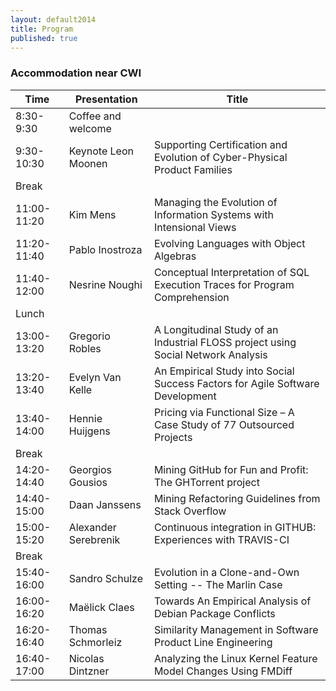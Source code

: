 ```yaml
---
layout: default2014
title: Program
published: true
---
```


### Accommodation near CWI

| Time        | Presentation         | Title                                                                             |
|-------------|----------------------|-----------------------------------------------------------------------------------|
| 8:30-9:30   | Coffee and welcome   |                                                                                   |
| 9:30-10:30  | Keynote Leon Moonen  | Supporting Certification and Evolution of Cyber-Physical Product Families         |
| Break       |                      |                                                                                   |
| 11:00-11:20 | Kim Mens             | Managing the Evolution of Information Systems with Intensional Views              |
| 11:20-11:40 | Pablo Inostroza      | Evolving Languages with Object Algebras                                           |
| 11:40-12:00 | Nesrine Noughi       | Conceptual Interpretation of SQL Execution Traces for Program Comprehension       |
| Lunch       |                      |                                                                                   |
| 13:00-13:20 | Gregorio Robles      | A Longitudinal Study of an Industrial FLOSS project using Social Network Analysis |
| 13:20-13:40 | Evelyn Van Kelle     | An Empirical Study into Social Success Factors for Agile Software Development     |
| 13:40-14:00 | Hennie Huijgens      | Pricing via Functional Size – A Case Study of 77 Outsourced Projects              |
| Break       |                      |                                                                                   |
| 14:20-14:40 | Georgios Gousios     | Mining GitHub for Fun and Profit: The GHTorrent project                           |
| 14:40-15:00 | Daan Janssens        | Mining Refactoring Guidelines from Stack Overflow                                 |
| 15:00-15:20 | Alexander Serebrenik | Continuous integration in GITHUB: Experiences with TRAVIS-CI                      |
| Break       |                      |                                                                                   |
| 15:40-16:00 | Sandro Schulze       | Evolution in a Clone-and-Own Setting -- The Marlin Case                           |
| 16:00-16:20 | Maëlick Claes        | Towards An Empirical Analysis of Debian Package Conflicts                         |
| 16:20-16:40 | Thomas Schmorleiz    | Similarity Management in Software Product Line Engineering                        |
| 16:40-17:00 | Nicolas Dintzner     | Analyzing the Linux Kernel Feature Model Changes Using FMDiff                     |
